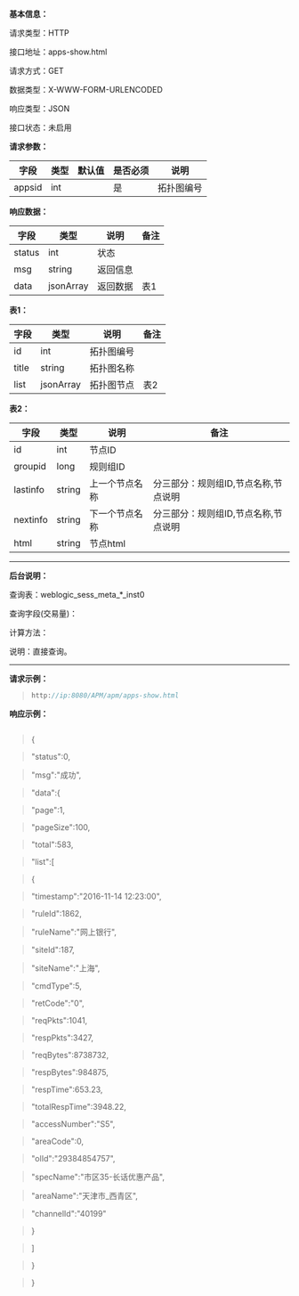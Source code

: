 **基本信息：**

请求类型：HTTP

接口地址：apps-show.html

请求方式：GET

数据类型：X-WWW-FORM-URLENCODED

响应类型：JSON

接口状态：未启用

**请求参数：**

| **字段** | **类型** | **默认值** | **是否必须** | **说明** |
| --- | --- | --- | --- | --- |
| appsid | int | | 是 | 拓扑图编号 |

**响应数据：**

| **字段** | **类型** | **说明** | **备注** |
| --- | --- | --- | --- |
| status | int | 状态 | |
| msg | string | 返回信息 | |
| data | jsonArray | 返回数据 | 表1 |

**表1：**

| **字段** | **类型** | **说明** | **备注** |
| --- | --- | --- | --- |
| id | int | 拓扑图编号 | |
| title | string | 拓扑图名称 | |
| list | jsonArray | 拓扑图节点 | 表2 |

**表2：**

| **字段** | **类型** | **说明** | **备注** |
| --- | --- | --- | --- |
| id | int | 节点ID | |
| groupid | long | 规则组ID | |
| lastinfo | string | 上一个节点名称 | 分三部分：规则组ID,节点名称,节点说明 |
| nextinfo | string | 下一个节点名称 | 分三部分：规则组ID,节点名称,节点说明 |
| html | string | 节点html | |

---

**后台说明：**

查询表：weblogic\_sess\_meta\_*\_inst0

查询字段\(交易量\)：

计算方法：

说明：直接查询。

---

**请求示例：**
> ```js
> http://ip:8080/APM/apm/apps-show.html
> ```

**响应示例：**

> ```js

> {

> "status":0,

> "msg":"成功",

> "data":{

> "page":1,

> "pageSize":100,

> "total":583,

> "list":[

> {

> "timestamp":"2016-11-14 12:23:00",

> "ruleId":1862,

> "ruleName":"网上银行",

> "siteId":187,

> "siteName":"上海",

> "cmdType":5,

> "retCode":"0",

> "reqPkts":1041,

> "respPkts":3427,

> "reqBytes":8738732,

> "respBytes":984875,

> "respTime":653.23,

> "totalRespTime":3948.22,

> "accessNumber":"S5",

> "areaCode":0,

> "olId":"29384854757",

> "specName":"市区35-长话优惠产品",

> "areaName":"天津市_西青区",

> "channelId":"40199"

> }

> ]

> }

> }

> ```
